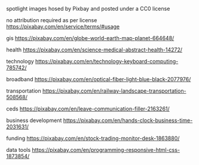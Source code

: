 spotlight images hosed by Pixbay and posted under a CC0 license

no attribution required as per license
https://pixabay.com/en/service/terms/#usage

gis
https://pixabay.com/en/globe-world-earth-map-planet-664648/

health
https://pixabay.com/en/science-medical-abstract-health-14272/

technology 
https://pixabay.com/en/technology-keyboard-computing-785742/

broadband
https://pixabay.com/en/optical-fiber-light-blue-black-2077976/

transportation
https://pixabay.com/en/railway-landscape-transportation-508568/

ceds
https://pixabay.com/en/leave-communication-filler-2163261/

business development
https://pixabay.com/en/hands-clock-business-time-2031631/

funding
https://pixabay.com/en/stock-trading-monitor-desk-1863880/

data tools
https://pixabay.com/en/programming-responsive-html-css-1873854/

